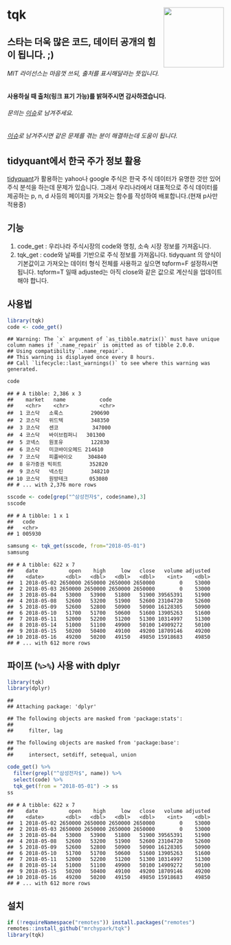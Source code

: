 
# tqk <img src="man/figures/logo.png" align="right" height=140/>

## 스타는 더욱 많은 코드, 데이터 공개의 힘이 됩니다. ;)

###### MIT 라이선스는 마음껏 쓰되, 출처를 표시해달라는 뜻입니다.

#### 사용하실 때 출처(링크 표기 가능)를 밝혀주시면 감사하겠습니다.

###### 문의는 [이슈](https://github.com/mrchypark/tqk/issues/new)로 남겨주세요.

###### [이슈](https://github.com/mrchypark/tqk/issues)로 남겨주시면 같은 문제를 겪는 분이 해결하는데 도움이 됩니다.

## tidyquant에서 한국 주가 정보 활용

[tidyquant](https://github.com/business-science/tidyquant)가 활용하는
yahoo나 google 주식은 한국 주식 데이터가 유명한 것만 있어 주식 분석을
하는데 문제가 있습니다. 그래서 우리나라에서 대표적으로 주식 데이터를
제공하는 p, n, d 사등의 페이지를 가져오는 함수를 작성하여
배포합니다.(현재 p사만 적용중)

## 기능

1.  code\_get : 우리나라 주식시장의 code와 명칭, 소속 시장 정보를
    가져옵니다.
2.  tqk\_get : code와 날짜를 기반으로 주식 정보를 가져옵니다. tidyquant
    의 양식이 기본값이고 가져오는 데이터 형식 전체를 사용하고 싶으면
    tqform=F 설정하시면 됩니다. tqform=T 일때 adjusted는 아직 close와
    같은 값으로 계산식을 업데이트 해야 합니다.

## 사용법

``` r
library(tqk)
code <- code_get()
```

    ## Warning: The `x` argument of `as_tibble.matrix()` must have unique column names if `.name_repair` is omitted as of tibble 2.0.0.
    ## Using compatibility `.name_repair`.
    ## This warning is displayed once every 8 hours.
    ## Call `lifecycle::last_warnings()` to see where this warning was generated.

``` r
code
```

    ## # A tibble: 2,386 x 3
    ##    market   name           code  
    ##    <chr>    <chr>          <chr> 
    ##  1 코스닥   소룩스         290690
    ##  2 코스닥   위드텍         348350
    ##  3 코스닥   센코           347000
    ##  4 코스닥   바이브컴퍼니   301300
    ##  5 코넥스   원포유         122830
    ##  6 코스닥   미코바이오메드 214610
    ##  7 코스닥   피플바이오     304840
    ##  8 유가증권 빅히트         352820
    ##  9 코스닥   넥스틴         348210
    ## 10 코스닥   원방테크       053080
    ## # ... with 2,376 more rows

``` r
sscode <- code[grep("^삼성전자$", code$name),3]
sscode
```

    ## # A tibble: 1 x 1
    ##   code  
    ##   <chr> 
    ## 1 005930

``` r
samsung <- tqk_get(sscode, from="2018-05-01")
samsung
```

    ## # A tibble: 622 x 7
    ##    date          open    high     low   close   volume adjusted
    ##    <date>       <dbl>   <dbl>   <dbl>   <dbl>    <int>    <dbl>
    ##  1 2018-05-02 2650000 2650000 2650000 2650000        0    53000
    ##  2 2018-05-03 2650000 2650000 2650000 2650000        0    53000
    ##  3 2018-05-04   53000   53900   51800   51900 39565391    51900
    ##  4 2018-05-08   52600   53200   51900   52600 23104720    52600
    ##  5 2018-05-09   52600   52800   50900   50900 16128305    50900
    ##  6 2018-05-10   51700   51700   50600   51600 13905263    51600
    ##  7 2018-05-11   52000   52200   51200   51300 10314997    51300
    ##  8 2018-05-14   51000   51100   49900   50100 14909272    50100
    ##  9 2018-05-15   50200   50400   49100   49200 18709146    49200
    ## 10 2018-05-16   49200   50200   49150   49850 15918683    49850
    ## # ... with 612 more rows

## 파이프 (`%>%`) 사용 with dplyr

``` r
library(tqk)
library(dplyr)
```

    ## 
    ## Attaching package: 'dplyr'

    ## The following objects are masked from 'package:stats':
    ## 
    ##     filter, lag

    ## The following objects are masked from 'package:base':
    ## 
    ##     intersect, setdiff, setequal, union

``` r
code_get() %>% 
  filter(grepl("^삼성전자$", name)) %>% 
  select(code) %>% 
  tqk_get(from = "2018-05-01") -> ss
ss
```

    ## # A tibble: 622 x 7
    ##    date          open    high     low   close   volume adjusted
    ##    <date>       <dbl>   <dbl>   <dbl>   <dbl>    <int>    <dbl>
    ##  1 2018-05-02 2650000 2650000 2650000 2650000        0    53000
    ##  2 2018-05-03 2650000 2650000 2650000 2650000        0    53000
    ##  3 2018-05-04   53000   53900   51800   51900 39565391    51900
    ##  4 2018-05-08   52600   53200   51900   52600 23104720    52600
    ##  5 2018-05-09   52600   52800   50900   50900 16128305    50900
    ##  6 2018-05-10   51700   51700   50600   51600 13905263    51600
    ##  7 2018-05-11   52000   52200   51200   51300 10314997    51300
    ##  8 2018-05-14   51000   51100   49900   50100 14909272    50100
    ##  9 2018-05-15   50200   50400   49100   49200 18709146    49200
    ## 10 2018-05-16   49200   50200   49150   49850 15918683    49850
    ## # ... with 612 more rows

## 설치

``` r
if (!requireNamespace("remotes")) install.packages("remotes")
remotes::install_github("mrchypark/tqk")
library(tqk)
```
